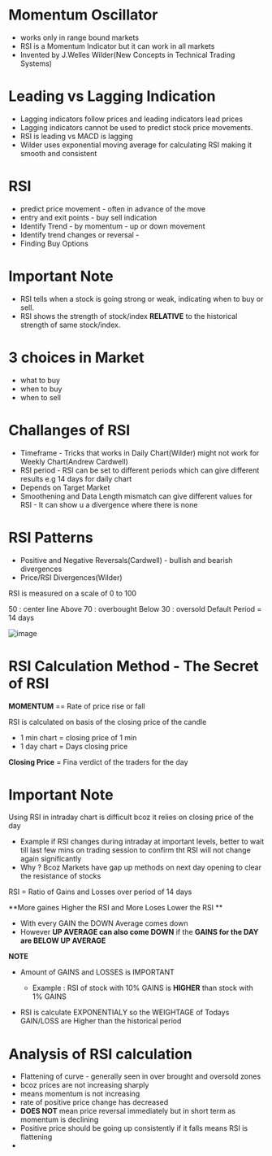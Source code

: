 # Momentum Oscillator 

- works only in range bound markets
- RSI is a Momentum Indicator but it can work in all markets
- Invented by J.Welles Wilder(New Concepts in Technical Trading Systems)

# Leading vs Lagging Indication

- Lagging indicators follow prices and leading indicators lead prices 
- Lagging indicators cannot be used to predict stock price movements.
- RSI is leading vs MACD is lagging
- Wilder uses exponential moving average for calculating RSI making it smooth and consistent

# RSI
 - predict price movement - often in advance of the move
 - entry and exit points - buy sell indication
 - Identify Trend - by momentum - up or down movement
 - Identify trend changes or reversal - 
 - Finding Buy Options

# Important Note
- RSI tells when a stock is going strong or weak, indicating when to buy or sell.
- RSI shows the strength of stock/index **RELATIVE** to the historical strength of same stock/index.

# 3 choices in Market

- what to buy
- when to buy
- when to sell

# Challanges of RSI

- Timeframe - Tricks that works in Daily Chart(Wilder) might not work for Weekly Chart(Andrew Cardwell)
- RSI period - RSI can be set to different periods which can give different results e.g 14 days for daily chart
- Depends on Target Market
- Smoothening and Data Length mismatch can give different values for RSI - It can show u a divergence where there is none


# RSI Patterns

- Positive and Negative Reversals(Cardwell) - bullish and bearish divergences
- Price/RSI Divergences(Wilder)

RSI is measured on a scale of 0 to 100

50 : center line
Above 70 : overbought
Below 30 : oversold
Default Period = 14 days



![image](https://user-images.githubusercontent.com/34193287/117440234-695f5800-af51-11eb-8750-7ac9c26a8531.png)



# RSI Calculation Method - The Secret of RSI

**MOMENTUM** == Rate of price rise or fall

RSI is calculated on basis of the closing price of the candle

- 1 min chart = closing price of 1 min
- 1 day chart = Days closing price

**Closing Price** = Fina verdict of the traders for the day

# Important Note

Using RSI in intraday chart is difficult bcoz it relies on closing price of the day

- Example if RSI changes during intraday at important levels, better to wait till last few mins on trading session to confirm tht RSI will not change again significantly
- Why ? Bcoz Markets have gap up methods on next day opening to clear the resistance of stocks

RSI = Ratio of Gains and Losses over period of 14 days

**More gaines Higher the RSI and More Loses Lower the RSI **

- With every GAIN the DOWN Average comes down
- However **UP AVERAGE can also come DOWN** if the **GAINS for the DAY are BELOW UP AVERAGE**

**NOTE** 

- Amount of GAINS and LOSSES is IMPORTANT
  - Example : RSI of stock with 10% GAINS is **HIGHER** than stock with 1% GAINS

- RSI is calculate EXPONENTIALY so the WEIGHTAGE of Todays GAIN/LOSS are Higher than the historical period


# Analysis of RSI calculation

- Flattening of curve - generally seen in over brought and oversold zones 
- bcoz prices are not increasing sharply
- means momentum is not increasing
- rate of positive price change has decreased
- **DOES NOT** mean price reversal immediately but in short term as momentum is declining
- Positive price should be going up consistently if it falls means RSI is flattening
- 



